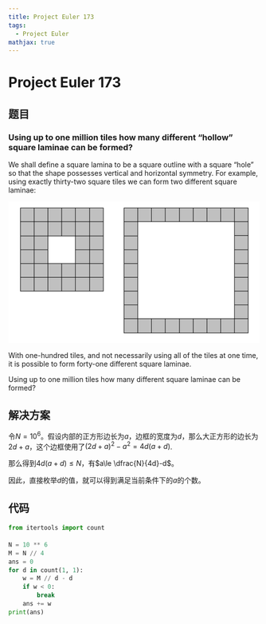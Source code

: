 ```yaml
---
title: Project Euler 173
tags:
  - Project Euler
mathjax: true
---
```

<escape><!-- more --></escape>
    

# Project Euler 173
## 题目
### Using up to one million tiles how many different “hollow” square laminae can be formed?
We shall define a square lamina to be a square outline with a square “hole” so that the shape possesses vertical and horizontal symmetry. For example, using exactly thirty-two square tiles we can form two different square laminae:

![](../images/p173_square_laminas.gif)

With one-hundred tiles, and not necessarily using all of the tiles at one time, it is possible to form forty-one different square laminae.

Using up to one million tiles how many different square laminae can be formed?


## 解决方案

令$N=10^6$。假设内部的正方形边长为$a$，边框的宽度为$d$，那么大正方形的边长为$2d+a$，这个边框使用了$(2d+a)^2-a^2=4d(a+d)$.

那么得到$4d(a+d)\le N$，有$a\le \dfrac{N}{4d}-d$。

因此，直接枚举$d$的值，就可以得到满足当前条件下的$a$的个数。

## 代码

```py
from itertools import count

N = 10 ** 6
M = N // 4
ans = 0
for d in count(1, 1):
    w = M // d - d
    if w < 0:
        break
    ans += w
print(ans)

```

